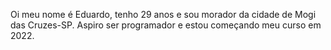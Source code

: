 Oi meu nome é Eduardo, tenho 29 anos e sou morador da cidade de Mogi das Cruzes-SP. Aspiro ser programador e estou começando meu curso em 2022.
